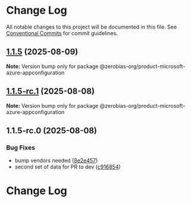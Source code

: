 # Change Log

All notable changes to this project will be documented in this file.
See [Conventional Commits](https://conventionalcommits.org) for commit guidelines.

## [1.1.5](https://github.com/zerobias-org/product/compare/@zerobias-org/product-microsoft-azure-appconfiguration@1.1.5-rc.1...@zerobias-org/product-microsoft-azure-appconfiguration@1.1.5) (2025-08-09)

**Note:** Version bump only for package @zerobias-org/product-microsoft-azure-appconfiguration





## [1.1.5-rc.1](https://github.com/zerobias-org/product/compare/@zerobias-org/product-microsoft-azure-appconfiguration@1.1.5-rc.0...@zerobias-org/product-microsoft-azure-appconfiguration@1.1.5-rc.1) (2025-08-08)

**Note:** Version bump only for package @zerobias-org/product-microsoft-azure-appconfiguration





## 1.1.5-rc.0 (2025-08-08)


### Bug Fixes

* bump vendors needed ([8e2e457](https://github.com/zerobias-org/product/commit/8e2e457e0b5d7141a05e8f2c178bc2854f2b7178))
* second set of data for PR to dev ([c916854](https://github.com/zerobias-org/product/commit/c916854bcf229b1c2042ffdea18472d66a061aaf))





# Change Log
